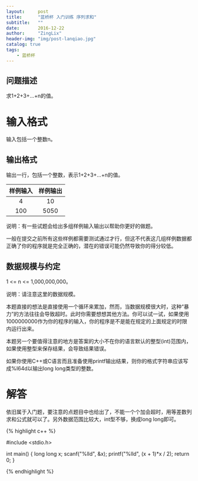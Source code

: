 ```yaml
---
layout:     post
title:      "蓝桥杯 入门训练 序列求和"
subtitle:   ""
date:       2016-12-22
author:     "ZingLix"
header-img: "img/post-lanqiao.jpg"
catalog: true
tags:
    - 蓝桥杯
---
```


## 问题描述
求1+2+3+...+n的值。

# 输入格式
输入包括一个整数n。
## 输出格式
输出一行，包括一个整数，表示1+2+3+...+n的值。

| 样例输入        | 样例输出           | 
|:-------------:|:-------------:| 
| 4    | 10 | 
| 100    | 5050 | 

说明：有一些试题会给出多组样例输入输出以帮助你更好的做题。

一般在提交之前所有这些样例都需要测试通过才行，但这不代表这几组样例数据都正确了你的程序就是完全正确的，潜在的错误可能仍然导致你的得分较低。

## 数据规模与约定
1 <= n <= 1,000,000,000。

说明：请注意这里的数据规模。

本题直接的想法是直接使用一个循环来累加，然而，当数据规模很大时，这种“暴力”的方法往往会导致超时。此时你需要想想其他方法。你可以试一试，如果使用1000000000作为你的程序的输入，你的程序是不是能在规定的上面规定的时限内运行出来。

本题另一个要值得注意的地方是答案的大小不在你的语言默认的整型(int)范围内，如果使用整型来保存结果，会导致结果错误。

如果你使用C++或C语言而且准备使用printf输出结果，则你的格式字符串应该写成%I64d以输出long long类型的整数。

# 解答

依旧属于入门题，要注意的点题目中也给出了，不能一个个加会超时，用等差数列求和公式就可以了。另外数据范围比较大，int型不够，换成long long即可。

{% highlight c++ %}

#include <stdio.h>


int main() {
	long long x;
	scanf("%lld", &x);
	printf("%lld", (x + 1)*x / 2);
	return 0;
}

{% endhighlight %}



